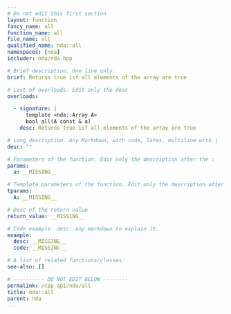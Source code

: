 ```yaml
---
# Do not edit this first section
layout: function
fancy_name: all
function_name: all
file_name: all
qualified_name: nda::all
namespaces: [nda]
includer: nda/nda.hpp

# Brief description. One line only.
brief: Returns true iif all elements of the array are true

# List of overloads. Edit only the desc
overloads:

  - signature: |
      template <nda::Array A>
      bool all(A const & a)
    desc: Returns true iif all elements of the array are true

# Long description. Any Markdown, with code, latex, multiline with |
desc: ""

# Parameters of the function. Edit only the description after the :
params:
  a: __MISSING__

# Template parameters of the function. Edit only the description after the :
tparams:
  A: __MISSING__

# Desc of the return value
return_value: __MISSING__

# Code example. desc: any markdown to explain it.
example:
  desc: __MISSING__
  code: __MISSING__

# A list of related functions/classes
see-also: []

# ---------- DO NOT EDIT BELOW --------
permalink: /cpp-api/nda/all
title: nda::all
parent: nda
...
```




